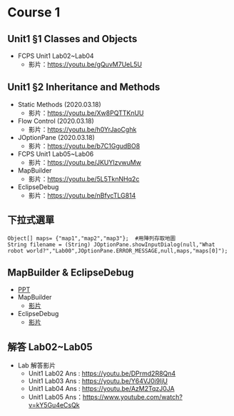 # Course 1

## Unit1 §1 Classes and Objects

   * FCPS Unit1 Lab02~Lab04
      * 影片：https://youtu.be/gQuvM7UeL5U

## Unit1 §2 Inheritance and Methods
   * Static Methods (2020.03.18)
      * 影片：https://youtu.be/Xw8PQTTKnUU
   * Flow Control (2020.03.18)       
      * 影片：https://youtu.be/h0YrJaoCghk
   * JOptionPane (2020.03.18) 
      * 影片：https://youtu.be/b7C1GgudBO8
   * FCPS Unit1 Lab05~Lab06
      * 影片：https://youtu.be/JKUYIzvwuMw
   * MapBuilder
      * 影片：https://youtu.be/5L5TknNHq2c
   * EclipseDebug
      * 影片：https://youtu.be/nBfycTLG814
    
## 下拉式選單

    Object[] maps= {"map1","map2","map3"};  #用陣列存取地圖  
    String filename = (String) JOptionPane.showInputDialog(null,"What robot world?","Lab00",JOptionPane.ERROR_MESSAGE,null,maps,"maps[0]");  


## MapBuilder & EclipseDebug
 * [PPT](../docs/Escape%20Debug&MapBuilder.pptx)
 * MapBuilder
    * [影片](https://youtu.be/5L5TknNHq2c)
 * EclipseDebug
    * [影片](https://youtu.be/nBfycTLG814)


## 解答 Lab02~Lab05

  * Lab 解答影片
      * Unit1 Lab02 Ans : https://youtu.be/DPrmd2R8Qn4
      * Unit1 Lab03 Ans : https://youtu.be/Y64VJ0i9ljU
      * Unit1 Lab04 Ans : https://youtu.be/AzM2TqzJ0JA
      * Unit1 Lab05 Ans：https://www.youtube.com/watch?v=kY5Gu4eCsQk

